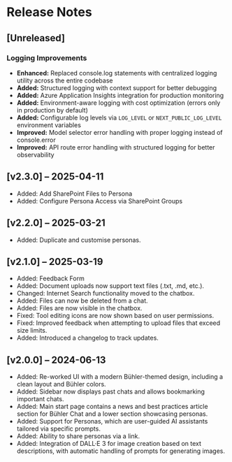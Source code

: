 # Release Notes

## [Unreleased]

### Logging Improvements
- **Enhanced:** Replaced console.log statements with centralized logging utility across the entire codebase
- **Added:** Structured logging with context support for better debugging
- **Added:** Azure Application Insights integration for production monitoring
- **Added:** Environment-aware logging with cost optimization (errors only in production by default)
- **Added:** Configurable log levels via `LOG_LEVEL` or `NEXT_PUBLIC_LOG_LEVEL` environment variables
- **Improved:** Model selector error handling with proper logging instead of console.error
- **Improved:** API route error handling with structured logging for better observability

## [v2.3.0] – 2025-04-11

- Added: Add SharePoint Files to Persona
- Added: Configure Persona Access via SharePoint Groups

## [v2.2.0] – 2025-03-21

- Added: Duplicate and customise personas.

## [v2.1.0] – 2025-03-19

- Added: Feedback Form
- Added: Document uploads now support text files (.txt, .md, etc.).
- Changed: Internet Search functionality moved to the chatbox.
- Added: Files can now be deleted from a chat.
- Added: Files are now visible in the chatbox.
- Fixed: Tool editing icons are now shown based on user permissions.
- Fixed: Improved feedback when attempting to upload files that exceed size limits.
- Added: Introduced a changelog to track updates.

## [v2.0.0] – 2024-06-13

- Added: Re-worked UI with a modern Bühler-themed design, including a clean layout and Bühler colors.
- Added: Sidebar now displays past chats and allows bookmarking important chats.
- Added: Main start page contains a news and best practices article section for Bühler Chat and a lower section showcasing personas.
- Added: Support for Personas, which are user-guided AI assistants tailored via specific prompts.
- Added: Ability to share personas via a link.
- Added: Integration of DALL·E 3 for image creation based on text descriptions, with automatic handling of prompts for generating images.
